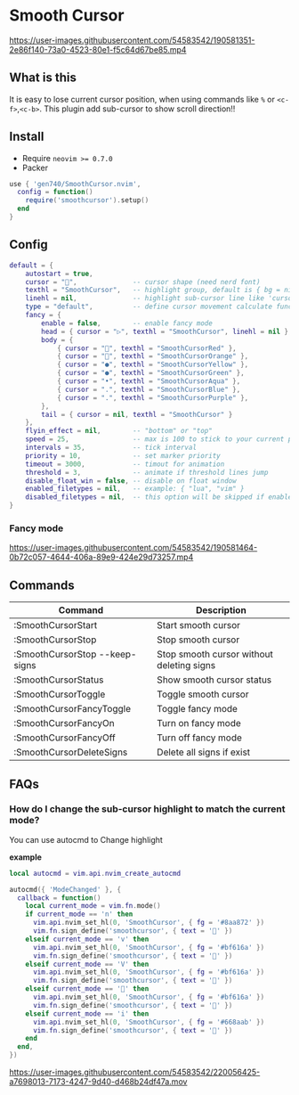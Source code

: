 # Smooth Cursor

https://user-images.githubusercontent.com/54583542/190581351-2e86f140-73a0-4523-80e1-f5c64d67be85.mp4

## What is this

It is easy to lose current cursor position, when using commands like `%` or `<c-f>`,`<c-b>`.
This plugin add sub-cursor to show scroll direction!!

## Install

- Require `neovim >= 0.7.0`
- Packer

```lua
use { 'gen740/SmoothCursor.nvim',
  config = function()
    require('smoothcursor').setup()
  end
}
```

## Config

```lua
default = {
    autostart = true,
    cursor = "",              -- cursor shape (need nerd font)
    texthl = "SmoothCursor",   -- highlight group, default is { bg = nil, fg = "#FFD400" }
    linehl = nil,              -- highlight sub-cursor line like 'cursorline', "CursorLine" recommended
    type = "default",          -- define cursor movement calculate function, "default" or "exp" (exponential).
    fancy = {
        enable = false,        -- enable fancy mode
        head = { cursor = "▷", texthl = "SmoothCursor", linehl = nil },
        body = {
            { cursor = "", texthl = "SmoothCursorRed" },
            { cursor = "", texthl = "SmoothCursorOrange" },
            { cursor = "●", texthl = "SmoothCursorYellow" },
            { cursor = "●", texthl = "SmoothCursorGreen" },
            { cursor = "•", texthl = "SmoothCursorAqua" },
            { cursor = ".", texthl = "SmoothCursorBlue" },
            { cursor = ".", texthl = "SmoothCursorPurple" },
        },
        tail = { cursor = nil, texthl = "SmoothCursor" }
    },
    flyin_effect = nil,        -- "bottom" or "top"
    speed = 25,                -- max is 100 to stick to your current position
    intervals = 35,            -- tick interval
    priority = 10,             -- set marker priority
    timeout = 3000,            -- timout for animation
    threshold = 3,             -- animate if threshold lines jump
    disable_float_win = false, -- disable on float window
    enabled_filetypes = nil,   -- example: { "lua", "vim" }
    disabled_filetypes = nil,  -- this option will be skipped if enabled_filetypes is set. example: { "TelescopePrompt", "NvimTree" }
}
```

### Fancy mode

https://user-images.githubusercontent.com/54583542/190581464-0b72c057-4644-406a-89e9-424e29d73257.mp4

## Commands

| Command                        | Description                                      |
| ------------------------------ | ------------------------------------------------ |
| :SmoothCursorStart             | Start smooth cursor                              |
| :SmoothCursorStop              | Stop smooth cursor                               |
| :SmoothCursorStop --keep-signs | Stop smooth cursor without deleting signs        |
| :SmoothCursorStatus            | Show smooth cursor status                        |
| :SmoothCursorToggle            | Toggle smooth cursor                             |
| :SmoothCursorFancyToggle       | Toggle fancy mode                                |
| :SmoothCursorFancyOn           | Turn on fancy mode                               |
| :SmoothCursorFancyOff          | Turn off fancy mode                              |
| :SmoothCursorDeleteSigns       | Delete all signs if exist                        |

## FAQs

### How do I change the sub-cursor highlight to match the current mode?

You can use autocmd to Change highlight

**example**
```lua
local autocmd = vim.api.nvim_create_autocmd

autocmd({ 'ModeChanged' }, {
  callback = function()
    local current_mode = vim.fn.mode()
    if current_mode == 'n' then
      vim.api.nvim_set_hl(0, 'SmoothCursor', { fg = '#8aa872' })
      vim.fn.sign_define('smoothcursor', { text = '' })
    elseif current_mode == 'v' then
      vim.api.nvim_set_hl(0, 'SmoothCursor', { fg = '#bf616a' })
      vim.fn.sign_define('smoothcursor', { text = '' })
    elseif current_mode == 'V' then
      vim.api.nvim_set_hl(0, 'SmoothCursor', { fg = '#bf616a' })
      vim.fn.sign_define('smoothcursor', { text = '' })
    elseif current_mode == '' then
      vim.api.nvim_set_hl(0, 'SmoothCursor', { fg = '#bf616a' })
      vim.fn.sign_define('smoothcursor', { text = '' })
    elseif current_mode == 'i' then
      vim.api.nvim_set_hl(0, 'SmoothCursor', { fg = '#668aab' })
      vim.fn.sign_define('smoothcursor', { text = '' })
    end
  end,
})
```

https://user-images.githubusercontent.com/54583542/220056425-a7698013-7173-4247-9d40-d468b24df47a.mov

